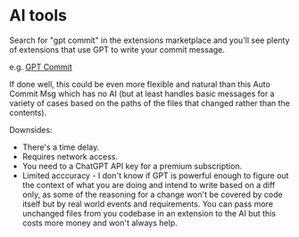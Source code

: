 # AI tools

Search for "gpt commit" in the extensions marketplace and you'll see plenty of extensions that use GPT to write your commit message.

e.g. [GPT Commit](https://marketplace.visualstudio.com/items?itemName=DmytroBaida.gpt-commit)

If done well, this could be even more flexible and natural than this Auto Commit Msg which has no AI (but at least handles basic messages for a variety of cases based on the paths of the files that changed rather than the contents).

Downsides:

- There's a time delay.
- Requires network access.
- You need to a ChatGPT API key for a premium subscription.
- Limited acccuracy - I don't know if GPT is powerful enough to figure out the context of what you are doing and intend to write based on a diff only, as some of the reasoning for a change won't be covered by code itself but by real world events and requirements. You can pass more unchanged files from you codebase in an extension to the AI but this costs more money and won't always help.
